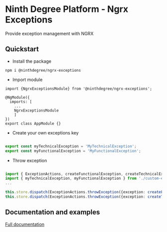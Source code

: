 # Ninth Degree Platform - Ngrx Exceptions

Provide exception management with NGRX

## Quickstart

* Install the package

`npm i @ninthdegree/ngrx-exceptions`

* Import module

```
import {NgrxExceptionsModule} from '@ninthdegree/ngrx-exceptions';

@NgModule({
  imports: [
    ...
    NgrxExceptionsModule
    ]
})
export class AppModule {}

```

* Create your own exceptions key

```typescript

export const myTechnicalException = 'MyTechnicalException';
export const myFunctionalException = 'MyFunctionalException';

```

* Throw exception

```typescript

import { ExceptionActions, createFunctionalException, createTechnicalException } from '@ninthdegree/ngrx-exceptions';
import { myTechnicalException, myFunctionalException } from './custom-exceptions.constant';
...

this.store.dispatch(ExceptionActions.throwException({exception: createFunctionalException(myTechnicalException, 'Unexpected technical exception')});
this.store.dispatch(ExceptionActions.throwException({exception: createTechnicalException(myFunctionalException, 'Known functional exception')});

```

## Documentation and examples
[Full documentation](https://cedricmoulard.github.io/ninthdegree-platform/)
